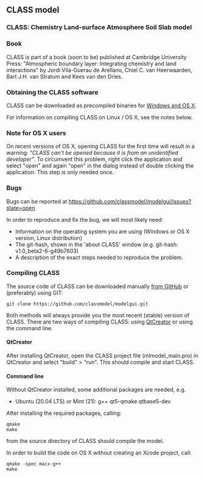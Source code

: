 CLASS model
------
### CLASS: Chemistry Land-surface Atmosphere Soil Slab model

### Book

CLASS is part of a book (soon to be) published at Cambridge University Press: "Atmospheric boundary layer: Integrating chemistry and land interactions" by Jordi Vila-Guerau de Arellano, Chiel C. van Heerwaarden, Bart J.H. van Stratum and Kees van den Dries.

### Obtaining the CLASS software

CLASS can be downloaded as precompiled binaries for [Windows and OS X](https://github.com/classmodel/modelgui/releases). 

For information on compiling CLASS on Linux / OS X, see the notes below.

### Note for OS X users

On recent versions of OS X, opening CLASS for the first time will result in a warning: *"CLASS can’t be opened because it is from an unidentified developer"*. To circumvent this problem, right click the application and select "open" and again "open" in the dialog instead of double clicking the application. This step is only needed once.

### Bugs

Bugs can be reported at https://github.com/classmodel/modelgui/issues?state=open

In order to reproduce and fix the bug, we will most likely need:
* Information on the operating system you are using (Windows or OS X version, Linux distribution)
* The git-hash, shown in the 'about CLASS' window (e.g. git-hash: v1.0_beta2-6-g49b7603)
* A description of the exact steps needed to reproduce the problem.

### Compiling CLASS

The source code of CLASS can be downloaded manually [from GitHub](https://github.com/classmodel/modelgui/archive/master.zip) or (preferably) using GIT:

    git clone https://github.com/classmodel/modelgui.git

Both methods will always provide you the most recent (stable) version of CLASS. There are two ways of compiling CLASS: using [QtCreator](http://qt-project.org/downloads) or using the command line. 

#### QtCreator

After installing QtCreator, open the CLASS project file (mlmodel_main.pro) in QtCreator and select "build" > "run". This should compile and start CLASS.

#### Command line

Without QtCreator installed, some additional packages are needed, e.g.
* Ubuntu (20.04 LTS) or Mint (21): g++ qt5-qmake qtbase5-dev

After installing the required packages, calling:

    qmake
    make

from the source directory of CLASS should compile the model.

In order to build the code on OS X without creating an Xcode project, call:

    qmake -spec macx-g++
    make
